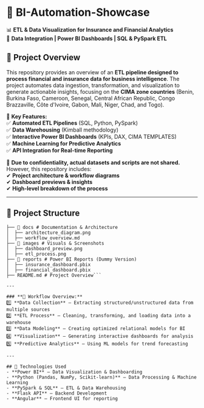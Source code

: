  # 🚀 BI-Automation-Showcase  
📊 **ETL & Data Visualization for Insurance and Financial Analytics**  
🔹 **Data Integration | Power BI Dashboards | SQL & PySpark ETL**  
 

## 📌 Project Overview  
This repository provides an overview of an **ETL pipeline designed to process financial and insurance data for business intelligence**. The project automates data ingestion, transformation, and visualization to generate actionable insights, focusing on the **CIMA zone countries** (Benin, Burkina Faso, Cameroon, Senegal, Central African Republic, Congo Brazzaville, Côte d'Ivoire, Gabon, Mali, Niger, Chad, and Togo).  

🚀 **Key Features:**  
✅ **Automated ETL Pipelines** (SQL, Python, PySpark)  
✅ **Data Warehousing** (Kimball methodology)  
✅ **Interactive Power BI Dashboards** (KPIs, DAX, CIMA TEMPLATES)  
✅ **Machine Learning for Predictive Analytics**  
✅ **API Integration for Real-time Reporting**  

📌 **Due to confidentiality, actual datasets and scripts are not shared.** However, this repository includes:  
✔ **Project architecture & workflow diagrams**  
✔ **Dashboard previews & insights**  
✔ **High-level breakdown of the process**  

---

## 📂 Project Structure  
```📂 BI-Automation-Showcase
├── 📂 docs # Documentation & Architecture
│  ├── architecture_diagram.png
│  ├── workflow_overview.md
├── 📂 images # Visuals & Screenshots
│  ├── dashboard_preview.png
│  ├── etl_process.png
├── 📂 reports # Power BI Reports (Dummy Version)
│  ├── insurance_dashboard.pbix
│  ├── financial_dashboard.pbix
├── README.md # Project Overview```

---

### **🔹 Workflow Overview:**  
1️⃣ **Data Collection** – Extracting structured/unstructured data from multiple sources  
2️⃣ **ETL Process** – Cleaning, transforming, and loading data into a warehouse  
3️⃣ **Data Modeling** – Creating optimized relational models for BI  
4️⃣ **Visualization** – Generating interactive dashboards for analysis  
5️⃣ **Predictive Analytics** – Using ML models for trend forecasting  

---

## 🔧 Technologies Used  
- **Power BI** – Data Visualization & Dashboarding  
- **Python (Pandas, NumPy, Scikit-learn)** – Data Processing & Machine Learning  
- **PySpark & SQL** – ETL & Data Warehousing  
- **Flask API** – Backend Development  
- **Angular** – Frontend UI for reporting  



